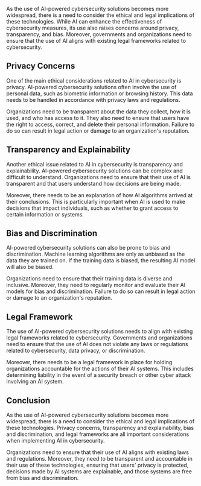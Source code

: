 
As the use of AI-powered cybersecurity solutions becomes more widespread, there is a need to consider the ethical and legal implications of these technologies. While AI can enhance the effectiveness of cybersecurity measures, its use also raises concerns around privacy, transparency, and bias. Moreover, governments and organizations need to ensure that the use of AI aligns with existing legal frameworks related to cybersecurity.

Privacy Concerns
----------------

One of the main ethical considerations related to AI in cybersecurity is privacy. AI-powered cybersecurity solutions often involve the use of personal data, such as biometric information or browsing history. This data needs to be handled in accordance with privacy laws and regulations.

Organizations need to be transparent about the data they collect, how it is used, and who has access to it. They also need to ensure that users have the right to access, correct, and delete their personal information. Failure to do so can result in legal action or damage to an organization's reputation.

Transparency and Explainability
-------------------------------

Another ethical issue related to AI in cybersecurity is transparency and explainability. AI-powered cybersecurity solutions can be complex and difficult to understand. Organizations need to ensure that their use of AI is transparent and that users understand how decisions are being made.

Moreover, there needs to be an explanation of how AI algorithms arrived at their conclusions. This is particularly important when AI is used to make decisions that impact individuals, such as whether to grant access to certain information or systems.

Bias and Discrimination
-----------------------

AI-powered cybersecurity solutions can also be prone to bias and discrimination. Machine learning algorithms are only as unbiased as the data they are trained on. If the training data is biased, the resulting AI model will also be biased.

Organizations need to ensure that their training data is diverse and inclusive. Moreover, they need to regularly monitor and evaluate their AI models for bias and discrimination. Failure to do so can result in legal action or damage to an organization's reputation.

Legal Framework
---------------

The use of AI-powered cybersecurity solutions needs to align with existing legal frameworks related to cybersecurity. Governments and organizations need to ensure that the use of AI does not violate any laws or regulations related to cybersecurity, data privacy, or discrimination.

Moreover, there needs to be a legal framework in place for holding organizations accountable for the actions of their AI systems. This includes determining liability in the event of a security breach or other cyber attack involving an AI system.

Conclusion
----------

As the use of AI-powered cybersecurity solutions becomes more widespread, there is a need to consider the ethical and legal implications of these technologies. Privacy concerns, transparency and explainability, bias and discrimination, and legal frameworks are all important considerations when implementing AI in cybersecurity.

Organizations need to ensure that their use of AI aligns with existing laws and regulations. Moreover, they need to be transparent and accountable in their use of these technologies, ensuring that users' privacy is protected, decisions made by AI systems are explainable, and those systems are free from bias and discrimination.
